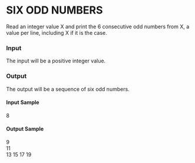 # SIX ODD NUMBERS
Read an integer value X and print the 6 consecutive odd numbers from X, a value per line, including X if it is the case.
### Input
The input will be a positive integer value.
### Output
The output will be a sequence of six odd numbers.
#### Input Sample
8
#### Output Sample
9  
11  
13 
15 
17 
19
